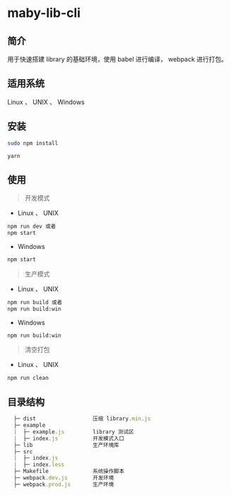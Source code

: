 # maby-lib-cli

## 简介

用于快速搭建 library 的基础环境，使用 babel 进行编译， webpack 进行打包。

## 适用系统
Linux 、 UNIX 、 Windows

## 安装

```bash
sudo npm install 
```

```bash
yarn
```

## 使用

> 开发模式

- Linux 、 UNIX

```bash
npm run dev 或者
npm start
```

- Windows

```bash
npm start
```

> 生产模式 

- Linux 、 UNIX

```bash
npm run build 或者
npm run build:win
```

- Windows

```bash
npm run build:win
```

> 清空打包

- Linux 、 UNIX

```bash
npm run clean
```


## 目录结构

```jsx
  ├─ dist                  压缩 library.min.js
  ├─ example
  |  ├─ example.js         library 测试区
  |  ├─ index.js           开发模式入口
  ├─ lib                   生产环境库
  ├─ src
  |  ├─ index.js
  |  ├─ index.less
  ├─ Makefile              系统操作脚本
  ├─ webpack.dev.js        开发环境
  ├─ webpack.prod.js       生产环境
```
